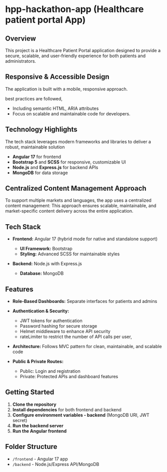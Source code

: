# hpp-hackathon-app (Healthcare patient portal App)

## Overview

This project is a Healthcare Patient Portal application designed to provide a secure, scalable, and user-friendly experience for both patients and administrators.

## Responsive & Accessible Design

The application is built with a mobile, responsive approach.

best practices are followed, 
- Including semantic HTML, ARIA attributes
- Focus on scalable and maintainable code for developers.

## Technology Highlights

The tech stack leverages modern frameworks and libraries to deliver a robust, maintainable solution
- **Angular 17** for frontend
- **Bootstrap 5** and **SCSS** for responsive, customizable UI
- **Node.js** and **Express.js** for backend APIs
- **MongoDB** for data storage

## Centralized Content Management Approach

To support multiple markets and languages, the app uses a centralized content management:
This approach ensures scalable, maintainable, and market-specific content delivery across the entire application.

## Tech Stack

- **Frontend:** Angular 17 (hybrid mode for native and standalone support)
    - **UI Framework:** Bootstrap
    - **Styling:** Advanced SCSS for maintainable styles

- **Backend:** Node.js with Express.js
    - **Database:** MongoDB

## Features

- **Role-Based Dashboards:** Separate interfaces for patients and admins
- **Authentication & Security:**
    - JWT tokens for authentication
    - Password hashing for secure storage
    - Helmet middleware to enhance API security
    - rateLimiter to restrict the number of API calls per user,

- **Architecture:** Follows MVC pattern for clean, maintainable, and scalable code

- **Public & Private Routes:** 
    - Public: Login and registration
    - Private: Protected APIs and dashboard features

## Getting Started

1. **Clone the repository**
2. **Install dependencies** for both frontend and backend
3. **Configure environment variables - backend** (MongoDB URI, JWT secret)
5. **Run the backend server**
6. **Run the Angular frontend**

## Folder Structure

- `/frontend` - Angular 17 app
- `/backend` - Node.js/Express API/MongoDB
